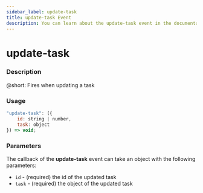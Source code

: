 ```yaml
---
sidebar_label: update-task
title: update-task Event
description: You can learn about the update-task event in the documentation of the DHTMLX JavaScript To Do List library. Browse developer guides and API reference, try out code examples and live demos, and download a free 30-day evaluation version of DHTMLX To Do List.
---
```


# update-task

### Description

@short: Fires when updating a task

### Usage

~~~js
"update-task": ({
    id: string | number,
    task: object
}) => void;
~~~

### Parameters

The callback of the **update-task** event can take an object with the following parameters:

- `id` - (required) the id of the updated task
- `task` - (required) the object of the updated task